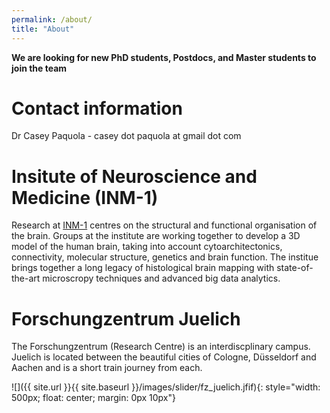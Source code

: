 ```yaml
---
permalink: /about/
title: "About"
---
```


**We are looking for new PhD students, Postdocs, and Master students to join the team** 

# Contact information
Dr Casey Paquola - casey dot paquola at gmail dot com


# Insitute of Neuroscience and Medicine (INM-1)
Research at [INM-1](https://www.fz-juelich.de/inm/inm-1/EN/Home/home_node.html) centres on the structural and functional organisation of the brain. Groups at the institute are working together to develop a 3D model of the human brain, taking into account cytoarchitectonics, connectivity, molecular structure, genetics and brain function. The institue brings together a long legacy of histological brain mapping with state-of-the-art microscropy techniques and advanced big data analytics.


# Forschungzentrum Juelich
The Forschungzentrum (Research Centre) is an interdiscplinary campus. Juelich is located between the beautiful cities of Cologne, Düsseldorf and Aachen and is a short train journey from each. 

![]({{ site.url }}{{ site.baseurl }}/images/slider/fz_juelich.jfif){: style="width: 500px; float: center; margin: 0px  10px"}





